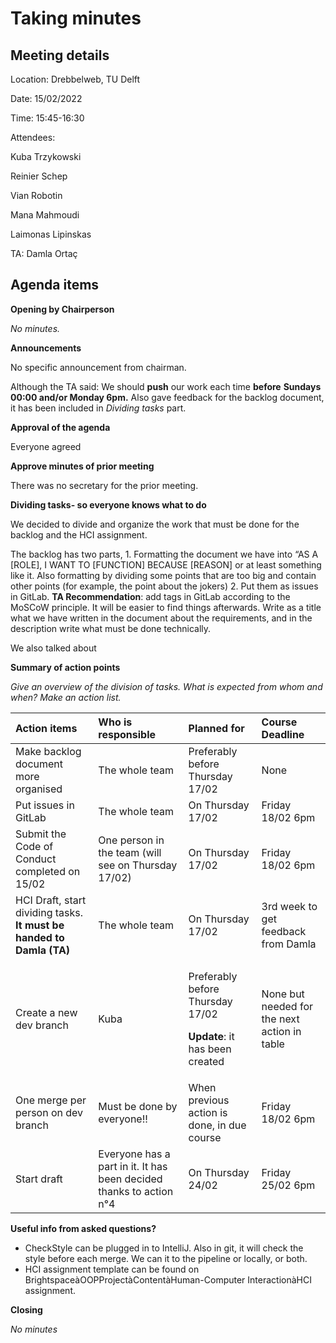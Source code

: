 # Taking minutes

## Meeting details

Location: 		Drebbelweb, TU Delft

Date: 		15/02/2022

Time: 15:45-16:30

Attendees: 		

Kuba Trzykowski

Reinier Schep

Vian Robotin

Mana Mahmoudi 

Laimonas Lipinskas

TA: Damla Ortaç



## Agenda items

**Opening by Chairperson** 

*No minutes.*

**Announcements** 

No specific announcement from chairman.

Although the TA said: We should **push** our work each time **before** **Sundays 00:00 and/or Monday 6pm.** Also gave feedback for the backlog document, it has been included in *Dividing tasks* part.

**Approval of the agenda** 

Everyone agreed

**Approve minutes of prior meeting**

There was no secretary for the prior meeting.

**Dividing tasks- so everyone knows what to do**

We decided to divide and organize the work that must be done for the backlog and the HCI assignment. 

The backlog has two parts, 											1. Formatting the document we have into “AS A [ROLE], I WANT TO [FUNCTION] BECAUSE [REASON] or at least something like it. Also formatting by dividing some points that are too big and contain other points (for example, the point about the jokers)						 2. Put them as issues in GitLab. **TA Recommendation**: add tags in GitLab according to the MoSCoW principle. It will be easier to find things afterwards. Write as a title what we have written in the document about the requirements, and in the description write what must be done technically.

We also talked about 

**Summary of action points**

*Give an overview of the division of tasks. What is expected from whom and when? Make an action list.* 


|Action items|Who is responsible|Planned for|Course Deadline|
| :- | :- | :- | :- |
|Make backlog document more organised|The whole team|Preferably before Thursday 17/02|None|
|Put issues in GitLab|The whole team|On Thursday 17/02|Friday 18/02 6pm|
|Submit the Code of Conduct completed on 15/02|One person in the team (will see on Thursday 17/02)|On Thursday 17/02|Friday 18/02 6pm|
|HCI Draft, start dividing tasks. **It must be handed to Damla (TA)**|The whole team|On Thursday 17/02|3rd week to get feedback from Damla|
|Create a new dev branch|Kuba|<p>Preferably before Thursday 17/02</p><p>**Update**: it has been created</p>|None but needed for the next action in table|
|One merge per person on dev branch|Must be done by everyone!!|When previous action is done, in due course|Friday 18/02 6pm|
|Start draft|Everyone has a part in it. It has been decided thanks to action n°4|On Thursday 24/02|Friday 25/02 6pm|



**Useful info from asked questions?** 

- CheckStyle can be plugged in to IntelliJ. Also in git, it will check the style before each merge. We can it to the pipeline or locally, or both.
- HCI assignment template can be found on BrightspaceàOOPProjectàContentàHuman-Computer InteractionàHCI assignment.

**Closing**

*No minutes*

